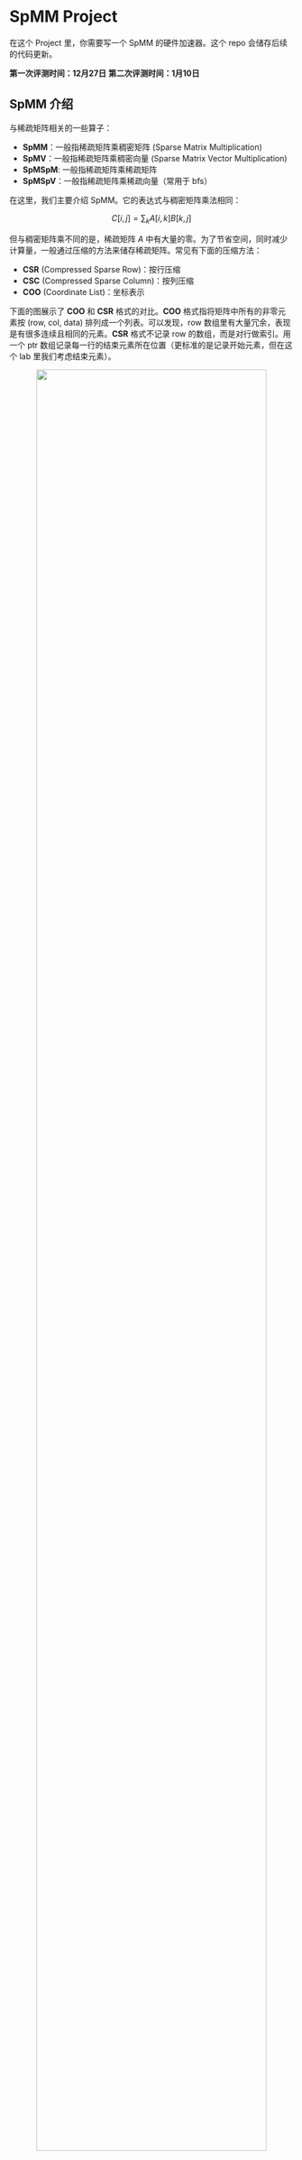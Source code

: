 # SpMM Project

在这个 Project 里，你需要写一个 SpMM 的硬件加速器。这个 repo 会储存后续的代码更新。

**第一次评测时间：12月27日**
**第二次评测时间：1月10日**

## SpMM 介绍

与稀疏矩阵相关的一些算子：

* **SpMM**：一般指稀疏矩阵乘稠密矩阵 (Sparse Matrix Multiplication)
* **SpMV**：一般指稀疏矩阵乘稠密向量 (Sparse Matrix Vector Multiplication)
* **SpMSpM**: 一般指稀疏矩阵乘稀疏矩阵
* **SpMSpV**：一般指稀疏矩阵乘稀疏向量（常用于 bfs）

在这里，我们主要介绍 SpMM。它的表达式与稠密矩阵乘法相同：

$$
C[i,j] = \sum_{k} A[i,k] B[k, j]
$$

但与稠密矩阵乘不同的是，稀疏矩阵 $A$ 中有大量的零。为了节省空间，同时减少计算量，一般通过压缩的方法来储存稀疏矩阵。常见有下面的压缩方法：

* **CSR** (Compressed Sparse Row)：按行压缩
* **CSC** (Compressed Sparse Column)：按列压缩
* **COO** (Coordinate List)：坐标表示

下面的图展示了 **COO** 和 **CSR** 格式的对比。**COO** 格式指将矩阵中所有的非零元素按 (row, col, data) 排列成一个列表。可以发现，row 数组里有大量冗余，表现是有很多连续且相同的元素。**CSR** 格式不记录 row 的数组，而是对行做索引。用一个 ptr 数组记录每一行的结束元素所在位置（更标准的是记录开始元素，但在这个 lab 里我们考虑结束元素）。

<div align='center'>
<img src='figs/image-2.png' width='90%'/>
</div>

在上图的 **CSR** 格式中，第 i 行的元素的储存在 `ptr[i - 1] + 1 ~ ptr[i]` 的闭区间里。

根据输入格式、矩阵稀疏度的不同，有主要有下面的几类稀疏矩阵乘方法：

* **Row Based**: 每次将稀疏矩阵 $A$ 中的一个数与 $B$ 的一行相乘，适合 $B$ 很宽的场景
* **Inner Product**: 每次将稀疏矩阵 $A$ 的一行与 $B$ 的一列相乘，适合非零元个数适中的场景
* **Outer Product**: 每次将稀疏矩阵 $A$ 的一列与 $B$ 的一行相乘，适合非零元个数极其少的场景

在这个 lab 里我们实现 **Inner Product** 的方法。

## Project 介绍

### 总体介绍

在这个 Project 中，你需要写一个 SpMM 加速器，该加速器能够支持一个 NxN 的稀疏矩阵和一个 NxN 的稠密矩阵的乘法。该加速器的架构如下图所示：

![](figs/image-3.png)

加速器分成 PE 阵列，PE 和 规约单元三个层次。其中，规约单元有上面三种不同的实现方案。完成这个 Project 大致分成三个步骤：

1. **规约单元**：实现一个结构，它能够支持求序列的部分和
2. **PE 单元**：用规约单元实现一个 SpMV，计算稀疏矩阵乘以稠密向量
3. **PE 阵列**：将稠密矩阵的每一列分别分给每个 PE，并实现 Buffer/Stationary 等功能，构成一个完整的加速器

### 规约单元

$A$ 矩阵是稀疏的，每一轮读入的 $N$ 个值可能覆盖了多行，如下图所示，当 PE 的宽度为 4 的时候，第一次读入会算出 A 的前两行的结果：

<div align='center'>
<img src='figs/image-4.png' width='60%'>
</div>

此时，不能按照稠密矩阵乘法的方法计算总和，而应该按照每一行计算部分和。为了计算这样的部分和，需要用特殊的结构，比如：

* PfxSum：硬件前缀和，可以计算每个元素结尾的前缀和
* FAN Network：参考论文 [SIGMA: A Sparse and Irregular GEMM Accelerator with Flexible Interconnects for DNN Training](https://doi.org/10.1109/HPCA47549.2020.00015)

在本次 lab 里，规约单元的接口如下所示。其中 `split[i]` 为 1 表示第 i 个元素和 i+1 号元素在不同的行，`out_idx[i]` 表示输出第 i 位的部分和所在的位置。例如，在上图的例子中 `out_idx[1] = 2`，表示输出序列的第 1 个数 `F` 应该对应部分和序列中第 2 个元素，即 `cC` 下面的 `F`。

```verilog
module RedUnit(
    input   logic               clock,
                                reset,
    input   data_t              data[`N-1:0],
    input   logic               split[`N-1:0],
    input   logic [`lgN-1:0]    out_idx[`N-1:0],
    output  data_t              out_data[`N-1:0],
    output  int                 delay
);
```

RedUnit 必须是完全流水线的。也就是说，每个周期给定的输入会在固定一个延迟后输出。在实现中用 `delay` 输出来告诉 testbench 流水线延迟是多少。例如，你可以通过下面的代码来告诉 testbench 其 delay 是 4。

```verilog
assign delay = 4;
```

### PE

PE 将规约单元，内积单元，和相关的胶水逻辑整合到一起，构成一个能计算 SpMV 的基本结构。与 Reduction Unit 不同，PE 将直接接受 CSR 格式的稀疏矩阵作为输入。PE 内部需要实现将 CSR 格式转换成 RedUnit 能够支持的编码的方式。PE 的输入输出接口如下面所示：`lhs_start` 表示左矩阵的开始信号，`rhs` 表示稠密向量。

```verilog
module PE(
    input   logic               clock,
                                reset,
    input   logic               lhs_start,
    input   logic [`dbLgN-1:0]  lhs_ptr [`N-1:0],
    input   logic [`lgN-1:0]    lhs_col [`N-1:0],
    input   data_t              lhs_data[`N-1:0],
    input   data_t              rhs[`N-1:0],
    output  data_t              out[`N-1:0],
    output  int                 delay
);
```

时序图如下所示，在 `start` 的同时，输入 `ptr` 和第一部分的数据。接着继续输入 `lhs` 矩阵的其他值。在经过 `delay` 个 cycle 后，依次输出结果。PE 输出虽然有 N 个数，但并不是每个都是有效的。例如，在 start 所在的 cycle，PE 可能得到了 `row[0]` 和 `row[1]` 行的所有数据，那第一次输出 `o[0]` 中只有第 0 个数和第 1 个数是有效的。在 start 的下一个 cycle，PE 得到了 `row[2]` 的所有数据，那么第二次输出 `o[2]` 中只有 `out[2]` 是有效的。这样，输出的周期数和 lhs_col 的输入的周期数是一样的。在读入 `lhs` 的时候，`rhs` 也会同时读入，读入过程中 `rhs` 的值保持不变。

<!--
{signal: [
  {name: 'clk',       wave: 'p....|.....'},
  {name: 'lhs_start', wave: '010..|.....'},
  {name: 'lhs_ptr',   wave: 'x3x..|.....', data: ['ptr']},
  {name: 'lhs_col',   wave: 'x333x|.....', data: ['c[3:0]', 'c[7:4]', '...', '...']},
  {name: 'lhs_data',  wave: 'x333x|.....', data: ['d[3:0]', 'd[7:4]', '...', '...']},
  {name: 'rhs',       wave: 'x3..x|.....', data: ['rhs']},
  {name: 'out',       wave: 'x....|333x.', data: ['o[0]', 'o[1]', 'o[2]']}
]}
-->

![](https://svg.wavedrom.com/github/pku-liang/hlcd-spmm-project/main/figs/pe.json5)
* 图片看不清可以点击图片查看
<!-- ![](figs/image-9.png) -->

**Halo Adder**：在计算部分和的时候，经常会出现一个 `row` 的值被拆成两部分的情况。我们可以将上一个周期的最后段部分和储存下来，delay 一个周期后加到下一个周期部分和的第一段上。
* 稀疏矩阵是 NxN 的，稀疏矩阵的一行最多被拆成两段，而不会是三段。Halo Adder 里只需要保存一个元素。

### PE 阵列

PE 阵列将多个 PE 堆叠在一起，构成一个能够计算稀疏矩阵乘的结构。PE 阵列将 B 矩阵拆分成 N 列，每一列交给一个 PE 计算，再将各个 PE 的输出整合起来得到最终的输出。

```verilog
module SpMM(
    input   logic               clock,
                                reset,
    /* 输入在各种情况下是否 ready，ns：通常情况，ws：weight-stationary，os：output stationary */
    output  logic               lhs_ready_ns,
                                lhs_ready_ws,
                                lhs_ready_os,
                                lhs_ready_wos,
    input   logic               lhs_start,
    /* 如果是 weight-stationary, 这次使用的 rhs 将保留到下一次 */
                                lhs_ws,
    /* 如果是 output-stationary, 将这次的结果加到上次的 output 里 */
                                lhs_os,
    input   logic [`dbLgN-1:0]  lhs_ptr [`N-1:0],
    input   logic [`lgN-1:0]    lhs_col [`N-1:0],
    input   data_t              lhs_data[`N-1:0],
    output  logic               rhs_ready,
    input   logic               rhs_start,
    input   data_t              rhs_data [3:0][`N-1:0],
    output  logic               out_ready,
    input   logic               out_start,
    output  data_t              out_data [3:0][`N-1:0],
    output  int                 num_el
);
```

下面给出了 PE 阵列通常计算矩阵乘法的时序图。最开始，rhs 的 buffer 是空的，阵列首先读入 rhs。当 rhs 读入完成，rhs buffer 非空的时候，允许输入 lhs。输入 lhs 后立刻开始计算，并在一段时间后放到 output buffer 里面。最后，再一次性将 output buffer 的矩阵输出。注意，**稠密矩阵输入/输出的基本单位是 4 行**。

* 稠密矩阵会经过 N/4 个周期完成输入/输出，第 i 个周期输入 [i*4+3:i*4] 行的元素，第 0 周期 start 信号为 1
* 写移位寄存器的时候，请注意方向，先输入/输出的是第一行，不是最后一行

<!--
{signal: [
  ['Rhs',
   {name: 'rhs_ready',    wave: '010.......|.....'},
   {name: 'rhs_start',    wave: '010.......|.....'},
   {name: 'rhs_data',     wave: 'x3...x....|.....', data: ['rhs']},
  ],
  ['Lhs',
   {name: 'lhs_ready_ns', wave: '0....10...|.....'},
   {name: 'lhs_start',    wave: '0....10...|.....'},
   {name: 'lhs_ptr',      wave: 'x....4x...|.....', data: ['ptr']},
   {name: 'lhs_col',      wave: 'x....4...x|.....', data: ['col']},
   {name: 'lhs_data',     wave: 'x....4...x|.....', data: ['data']},
  ],
  ['Out',
   {name: 'out_ready',    wave: '0.........|10...'},
   {name: 'out_start',    wave: '0.........|10...'},
   {name: 'out_data',     wave: '0.........|5...x', data: ['out']}
  ]
]}
-->

![](https://svg.wavedrom.com/github/pku-liang/hlcd-spmm-project/main/figs/pe-array2.json5)
* 图片看不清可以点击图片查看


<!-- ![](figs/image-10.png) -->

阵列除了支持通常的 SpMM 外，还需要支持 Weight Stationary 和 Output Stationary

* Weight Stationary 指在计算下一次 A * B 的时候，B 矩阵没有发生变化，不需要重复读入
* Output Stationary 指在这次计算中，直接将 A * B 加到上一次的输出矩阵中

为了进一步增大阵列的吞吐量，可以将 rhs buffer 和 output buffer 实现为 double buffer。保证在计算的同时，也可以读入下一次计算的输入数据。

<details>
<summary>Weight Stationary 的时序图</summary>

![](https://svg.wavedrom.com/github/pku-liang/hlcd-spmm-project/main/figs/pe-array-ws2.json5)

</details>

## 测试与评分

此次 project 根据实现的功能和参数化能力打分。参数化指可以通过修改 N 的值，自动生成出合法的硬件。

### 接口与编码规定

`RedUnit`, `PE`, `SpMM` 的输入输出接口已经在 `SpMM.sv` 里写好了。你可以随意为接口添加新的输出或输入，测试脚本会忽略添加的输入和输出。

输入数据的格式为 `data_t`，它被定义成了一个 struct。请保证 `data_t` 的加法和乘法计算具有 1 cycle 的 delay。你可以用 `add_` 和 `mul_` 模块来实现加法和乘法。

```verilog
typedef struct packed { logic [`W-1:0] data; } data_t;
```

在这次 project 中，我们用宏来实现参数化：

```verilog
`ifndef N
`define N              16
`endif
`define lgN     ($clog2(`N))
`define dbLgN (2*$clog2(`N))
```

### 测试方法

助教已经为你们写好了一些 testbench 和 自动化脚本。

```shell
make N=16 RedUnit
make N=16 PE
make N=16 SpMM
```

运行 `make` 会生成类似下面的路径结构：

```shell
trace
├── PE
│   ├── 01-full.vcd
│   ├── 02-half.vcd     # 波形文件
│   ├── run.log         # 输出文件，见下一节
│   └── wave.gtkw       # gtkwave 配置文件
├── RedUnit
│   ├── 01-single.vcd
│   ├── 02-full.vcd
│   ├── run.log
│   └── wave.gtkw
└── SpMM
    ├── 01-ns-onepass.vcd
    ├── 02-rhs-dbbuf.vcd
    ├── run.log
    └── wave.gtkw
```

#### 调试输出

如果某些测试点 fail，测试脚本会将错误的程序输出出来。下面是 reduction unit 的调试输出，`|` 分隔了部分和的区间：

> ```raw
> Err:         0      1      2      3   
>   Data:     16  | 110  | 253    146  |
>   PSum:     16  | 110  |        143  |
>   OutIdx:    0      1      3      2   
>   Expect:   16    110    143          
>   Get:       0      0      0      0   
> ```

下面是 PE 的调试输出，每个错误的数据会将稀疏矩阵和向量展示出来：

> ```raw
> Error in trace/PE/13-rand.vcd
> MAT[ 0]:    8    1    9         |   1
> MAT[ 1]:         3              |   1
> MAT[ 2]:                   8    |   1
> MAT[ 3]:         4    7    6    |   1
> got prod:   0    0    0    0 
> expect:    18    3    8   17 
> ```

#### 查看波形

助教已经为你写了一个自动脚本，里面预设了重要的输入输出信号，用下面的命令启动 gtkwave：

```shell
./gtkwave.sh trace/RedUnit/01-single.vcd
```

![](figs/image.png)

### 评分标准

评分按照功能分数和性能分数给定，下发的测试点只是占最终测试点的一部分。

* 功能分数：加速器的每个功能根据实现难度，赋予一定分数
* 性能分数：即使实现了某个功能，但没有达到其应有的 latency / throughput，会失去这个分数

60 分的部分：没有stationary，稀疏矩阵 A 是稠密的。也就是说 A 每次读一整行，且刚好是一行。你可以直接忽略 ptr, col 的输入，规约单元只实现一个加法树。

下面给出功能分数列表（暂定），后续可能根据同学们的实现情况修改。

|       | tree | pfxsum | fan | halo | dbbuf | wei-sta | out-sta |
| ----- | ---- | ------ | --- | ---- | ----- | ------- | ------- |
| N=16  | 0    | 8      | 14  | 4    | 4     | 4       | 4       |
| N=any | 2    | 12     | 20  | 5    | 5     | 5       | 5       |

* tree, pfxsum, fan：Reduction Unit 的实现方法（三选一）
* halo：PE 里实现 halo adder，支持跨边界求和
* dbbuf：rhs buf 和 output buf 支持双 buffer
* wei-sta, out-sta：支持两种 stationary 模式

N=any 保证 N 是 2 的幂，且大于等于 4。有时候，你可能实现了某个模块的 N=16 版本，另一个模块的 N=any 版本。你可以用 `generate if` 来做分割：

```verilog
module RedUnit(...);
generate
    if(`N == 16) RedUnit_16 rdu(.*);
    else RedUnit_any rdu(.*);
endgenerate
endmodule
```

下面给一个建议的实现顺序：

1. 60 分：走通基本路线
2. 72 分：pfxsum
3. 77 分：pfxsum + halo
4. 82 分：pfxsum + halo + dbbuf
5. 87 分：pfxsum + halo + dbbuf + wei-sta
6. 92 分：pfxsum + halo + dbbuf + wei-sta + out-sta
7. 94 分：fan(n=16) + halo + dbbuf + wei-sta + out-sta
8. 100 分：fan(any) + halo + dbbuf + wei-sta + out-sta

### 提交时间

两周后第一次评测，评测 60 分的版本，四周后第二次评测，评测剩下的 40 分。

60 分的版本要求：每个 testbench 的第一个测试点能够通过

* redunit 能够计算全部和，可以用加法树实现
* PE 能够正常得将数据交给 redunit
* PE 阵列能够读入右矩阵，读入左矩阵，完成一次计算，然后输出

**第一次评测时间：12月27日**
**第二次评测时间：1月10日**
